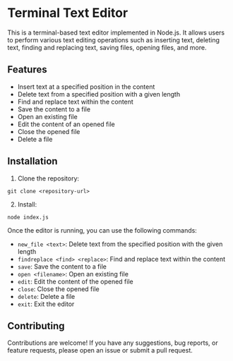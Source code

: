 # Terminal Text Editor

This is a terminal-based text editor implemented in Node.js. It allows users to perform various text editing operations such as inserting text, deleting text, finding and replacing text, saving files, opening files, and more.

## Features

- Insert text at a specified position in the content
- Delete text from a specified position with a given length
- Find and replace text within the content
- Save the content to a file
- Open an existing file
- Edit the content of an opened file
- Close the opened file
- Delete a file

## Installation

1. Clone the repository:

```
git clone <repository-url>
```

2. Install:

```
node index.js
```


Once the editor is running, you can use the following commands:

- `new_file <text>`: Delete text from the specified position with the given length
- `findreplace <find> <replace>`: Find and replace text within the content
- `save`: Save the content to a file
- `open <filename>`: Open an existing file
- `edit`: Edit the content of the opened file
- `close`: Close the opened file
- `delete`: Delete a file
- `exit`: Exit the editor

## Contributing

Contributions are welcome! If you have any suggestions, bug reports, or feature requests, please open an issue or submit a pull request.
